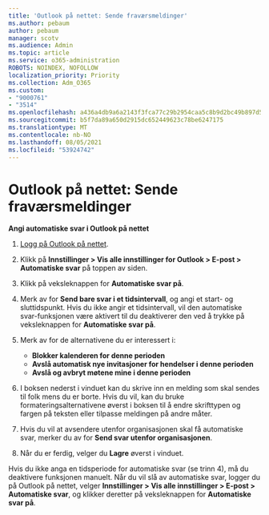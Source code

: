 ```yaml
---
title: 'Outlook på nettet: Sende fraværsmeldinger'
ms.author: pebaum
author: pebaum
manager: scotv
ms.audience: Admin
ms.topic: article
ms.service: o365-administration
ROBOTS: NOINDEX, NOFOLLOW
localization_priority: Priority
ms.collection: Adm_O365
ms.custom:
- "9000761"
- "3514"
ms.openlocfilehash: a436a4db9a6a2143f3fca77c29b2954caa5c8b9d2bc49b897d533104fc7ddde4
ms.sourcegitcommit: b5f7da89a650d2915dc652449623c78be6247175
ms.translationtype: MT
ms.contentlocale: nb-NO
ms.lasthandoff: 08/05/2021
ms.locfileid: "53924742"
---
```

# <a name="outlook-on-the-web-send-out-of-office-replies"></a>Outlook på nettet: Sende fraværsmeldinger

**Angi automatiske svar i Outlook på nettet**

1. [Logg på Outlook på nettet](https://support.office.com/article/how-to-sign-in-to-outlook-on-the-web-763fab4d-0138-4814-b450-37fc286bcb79).

2. Klikk på **Innstillinger > Vis alle innstillinger for Outlook > E-post > Automatiske svar** på toppen av siden.

3. Klikk på veksleknappen for **Automatiske svar på**.

4. Merk av for **Send bare svar i et tidsintervall**, og angi et start- og sluttidspunkt. Hvis du ikke angir et tidsintervall, vil den automatiske svar-funksjonen være aktivert til du deaktiverer den ved å trykke på veksleknappen for **Automatiske svar på**.

5. Merk av for de alternativene du er interessert i:
    - **Blokker kalenderen for denne perioden**
    - **Avslå automatisk nye invitasjoner for hendelser i denne perioden**
    - **Avslå og avbryt møtene mine i denne perioden**

6. I boksen nederst i vinduet kan du skrive inn en melding som skal sendes til folk mens du er borte. Hvis du vil, kan du bruke formateringsalternativene øverst i boksen til å endre skrifttypen og fargen på teksten eller tilpasse meldingen på andre måter.

7. Hvis du vil at avsendere utenfor organisasjonen skal få automatiske svar, merker du av for **Send svar utenfor organisasjonen**.

8. Når du er ferdig, velger du **Lagre** øverst i vinduet.

Hvis du ikke anga en tidsperiode for automatiske svar (se trinn 4), må du deaktivere funksjonen manuelt. Når du vil slå av automatiske svar, logger du på Outlook på nettet, velger **Innstillinger > Vis alle innstillinger > E-post > Automatiske svar**, og klikker deretter på veksleknappen for **Automatiske svar på**.
